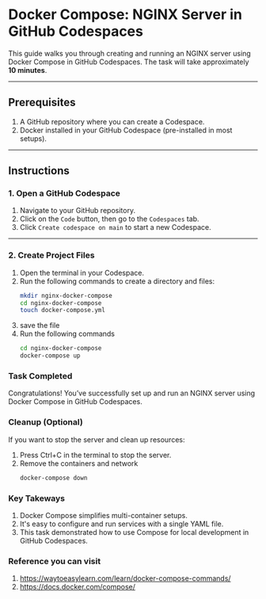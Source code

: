 # Docker Compose: NGINX Server in GitHub Codespaces

This guide walks you through creating and running an NGINX server using Docker Compose in GitHub Codespaces. The task will take approximately **10 minutes**.

---

## Prerequisites

1. A GitHub repository where you can create a Codespace.
2. Docker installed in your GitHub Codespace (pre-installed in most setups).

---

## Instructions

### **1. Open a GitHub Codespace**
1. Navigate to your GitHub repository.
2. Click on the `Code` button, then go to the `Codespaces` tab.
3. Click `Create codespace on main` to start a new Codespace.

---

### **2. Create Project Files**
1. Open the terminal in your Codespace.
2. Run the following commands to create a directory and files:
   ```bash
   mkdir nginx-docker-compose
   cd nginx-docker-compose
   touch docker-compose.yml

3. save the file
4. Run the following commands
    ```bash
    cd nginx-docker-compose
    docker-compose up
    
### Task Completed
Congratulations! You’ve successfully set up and run an NGINX server using Docker Compose in GitHub Codespaces.

### Cleanup (Optional)
If you want to stop the server and clean up resources:
1. Press Ctrl+C in the terminal to stop the server.
2. Remove the containers and network
    ```bash
    docker-compose down

### Key Takeways
1. Docker Compose simplifies multi-container setups.
2. It's easy to configure and run services with a single YAML file.
3. This task demonstrated how to use Compose for local development in GitHub Codespaces.    


### Reference you can visit
1. https://waytoeasylearn.com/learn/docker-compose-commands/
2. https://docs.docker.com/compose/

